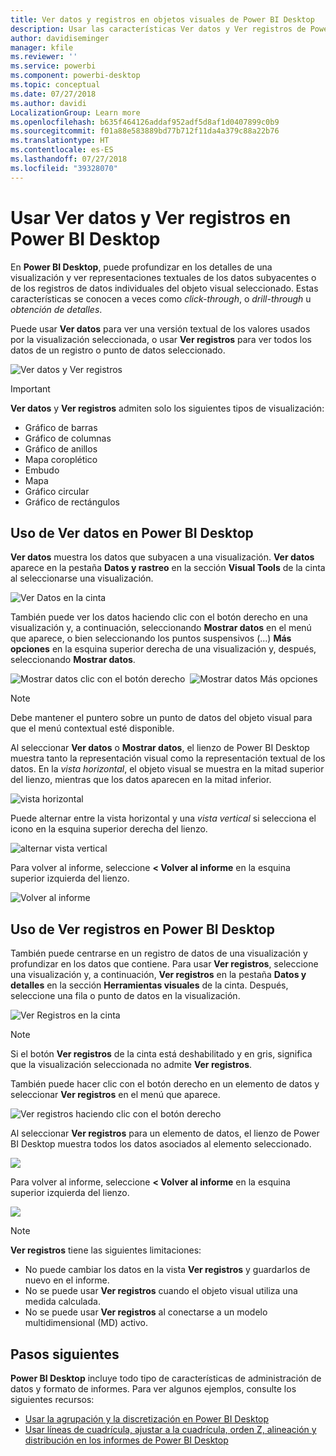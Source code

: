 ```yaml
---
title: Ver datos y registros en objetos visuales de Power BI Desktop
description: Usar las características Ver datos y Ver registros de Power BI Desktop para profundizar en la información
author: davidiseminger
manager: kfile
ms.reviewer: ''
ms.service: powerbi
ms.component: powerbi-desktop
ms.topic: conceptual
ms.date: 07/27/2018
ms.author: davidi
LocalizationGroup: Learn more
ms.openlocfilehash: b635f464126addaf952adf5d8af1d0407899c0b9
ms.sourcegitcommit: f01a88e583889bd77b712f11da4a379c88a22b76
ms.translationtype: HT
ms.contentlocale: es-ES
ms.lasthandoff: 07/27/2018
ms.locfileid: "39328070"
---
```

# <a name="use-see-data-and-see-records-in-power-bi-desktop"></a>Usar Ver datos y Ver registros en Power BI Desktop
En **Power BI Desktop**, puede profundizar en los detalles de una visualización y ver representaciones textuales de los datos subyacentes o de los registros de datos individuales del objeto visual seleccionado. Estas características se conocen a veces como *click-through*, o *drill-through* u *obtención de detalles*.

Puede usar **Ver datos** para ver una versión textual de los valores usados por la visualización seleccionada, o usar **Ver registros** para ver todos los datos de un registro o punto de datos seleccionado. 

![Ver datos y Ver registros](media/desktop-see-data-see-records/see-data-record.png)

>[!IMPORTANT]
>**Ver datos** y **Ver registros** admiten solo los siguientes tipos de visualización:
>  - Gráfico de barras
>  - Gráfico de columnas
>  - Gráfico de anillos
>  - Mapa coroplético
>  - Embudo
>  - Mapa
>  - Gráfico circular
>  - Gráfico de rectángulos

## <a name="use-see-data-in-power-bi-desktop"></a>Uso de Ver datos en Power BI Desktop

**Ver datos** muestra los datos que subyacen a una visualización. **Ver datos** aparece en la pestaña **Datos y rastreo** en la sección **Visual Tools** de la cinta al seleccionarse una visualización.

![Ver Datos en la cinta](media/desktop-see-data-see-records/see-data1.png)

También puede ver los datos haciendo clic con el botón derecho en una visualización y, a continuación, seleccionando **Mostrar datos** en el menú que aparece, o bien seleccionando los puntos suspensivos (...) **Más opciones** en la esquina superior derecha de una visualización y, después, seleccionando **Mostrar datos**.

![Mostrar datos clic con el botón derecho](media/desktop-see-data-see-records/see-data2.png)&nbsp;&nbsp;![Mostrar datos Más opciones](media/desktop-see-data-see-records/see-data3.png)

> [!NOTE]
> Debe mantener el puntero sobre un punto de datos del objeto visual para que el menú contextual esté disponible.

Al seleccionar **Ver datos** o **Mostrar datos**, el lienzo de Power BI Desktop muestra tanto la representación visual como la representación textual de los datos. En la *vista horizontal*, el objeto visual se muestra en la mitad superior del lienzo, mientras que los datos aparecen en la mitad inferior. 

![vista horizontal](media/desktop-see-data-see-records/see-data4a.png)

Puede alternar entre la vista horizontal y una *vista vertical* si selecciona el icono en la esquina superior derecha del lienzo.

![alternar vista vertical](media/desktop-see-data-see-records/see-data4.png)

Para volver al informe, seleccione **< Volver al informe** en la esquina superior izquierda del lienzo.

![Volver al informe](media/desktop-see-data-see-records/see-data5.png)

## <a name="use-see-records-in-power-bi-desktop"></a>Uso de Ver registros en Power BI Desktop

También puede centrarse en un registro de datos de una visualización y profundizar en los datos que contiene. Para usar **Ver registros**, seleccione una visualización y, a continuación, **Ver registros** en la pestaña **Datos y detalles** en la sección **Herramientas visuales** de la cinta. Después, seleccione una fila o punto de datos en la visualización. 

![Ver Registros en la cinta](media/desktop-see-data-see-records/see-record1.png)

> [!NOTE]
> Si el botón **Ver registros** de la cinta está deshabilitado y en gris, significa que la visualización seleccionada no admite **Ver registros**.

También puede hacer clic con el botón derecho en un elemento de datos y seleccionar **Ver registros** en el menú que aparece.

![Ver registros haciendo clic con el botón derecho](media/desktop-see-data-see-records/see-record2.png)

Al seleccionar **Ver registros** para un elemento de datos, el lienzo de Power BI Desktop muestra todos los datos asociados al elemento seleccionado. 

![](media/desktop-see-data-see-records/see-record3.png)

Para volver al informe, seleccione **< Volver al informe** en la esquina superior izquierda del lienzo.

![](media/desktop-see-data-see-records/see-record4.png)

> [!NOTE]
>**Ver registros** tiene las siguientes limitaciones:
> - No puede cambiar los datos en la vista **Ver registros** y guardarlos de nuevo en el informe.
> - No se puede usar **Ver registros** cuando el objeto visual utiliza una medida calculada.
> - No se puede usar **Ver registros** al conectarse a un modelo multidimensional (MD) activo.

## <a name="next-steps"></a>Pasos siguientes
**Power BI Desktop** incluye todo tipo de características de administración de datos y formato de informes. Para ver algunos ejemplos, consulte los siguientes recursos:

* [Usar la agrupación y la discretización en Power BI Desktop](desktop-grouping-and-binning.md)
* [Usar líneas de cuadrícula, ajustar a la cuadrícula, orden Z, alineación y distribución en los informes de Power BI Desktop](desktop-gridlines-snap-to-grid.md)

